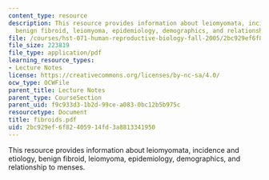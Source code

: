 ```yaml
---
content_type: resource
description: This resource provides information about leiomyomata, incidence and etiology,
  benign fibroid, leiomyoma, epidemiology, demographics, and relationship to menses.
file: /courses/hst-071-human-reproductive-biology-fall-2005/2bc929ef6f82405914fd3a8813341950_fibroids.pdf
file_size: 223819
file_type: application/pdf
learning_resource_types:
- Lecture Notes
license: https://creativecommons.org/licenses/by-nc-sa/4.0/
ocw_type: OCWFile
parent_title: Lecture Notes
parent_type: CourseSection
parent_uid: f9c933d3-1b2d-99ce-a083-0bc12b5b975c
resourcetype: Document
title: fibroids.pdf
uid: 2bc929ef-6f82-4059-14fd-3a8813341950
---
```

This resource provides information about leiomyomata, incidence and etiology, benign fibroid, leiomyoma, epidemiology, demographics, and relationship to menses.